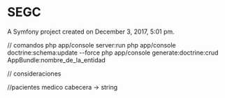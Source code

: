 SEGC
====

A Symfony project created on December 3, 2017, 5:01 pm.

// comandos
php app/console server:run
php app/console doctrine:schema:update --force
php app/console generate:doctrine:crud AppBundle:nombre_de_la_entidad


// consideraciones

//pacientes
medico cabecera  -> string
